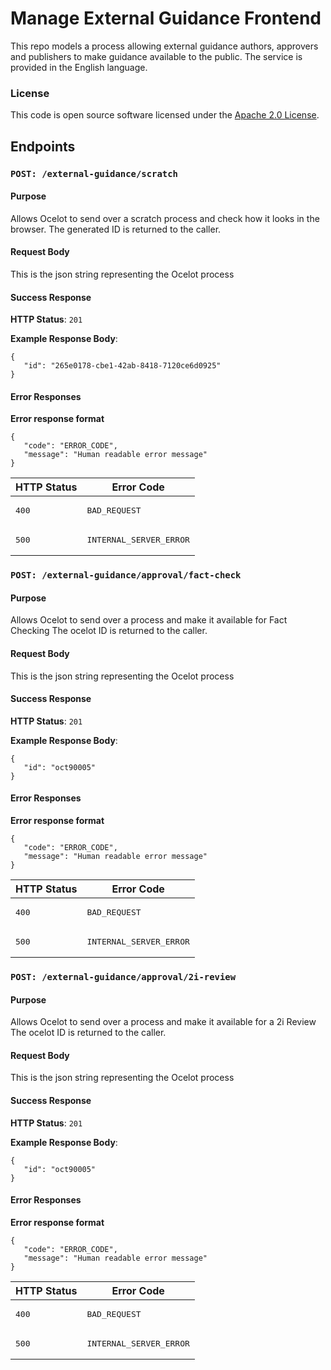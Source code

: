 
# Manage External Guidance Frontend

This repo models a process allowing external guidance authors, approvers and publishers to make guidance available to the public. The service is provided in the English language.


### License

This code is open source software licensed under the [Apache 2.0 License]("http://www.apache.org/licenses/LICENSE-2.0.html").

## Endpoints

### `POST: /external-guidance/scratch`

#### Purpose

Allows Ocelot to send over a scratch process and check how it looks in the browser.
The generated ID is returned to the caller.

#### Request Body

This is the json string representing the Ocelot process

#### Success Response

**HTTP Status**: `201`

**Example Response Body**:
```
{
   "id": "265e0178-cbe1-42ab-8418-7120ce6d0925"
}
```

#### Error Responses

**Error response format**
```
{
   "code": "ERROR_CODE",
   "message": "Human readable error message"
}
```

<table>
    <thead>
        <tr>
            <th>HTTP Status</th>
            <th>Error Code</th>
        </tr>
    </thead>
    <tbody>
        <tr>
            <td><pre>400</pre></td>
            <td><pre>BAD_REQUEST</pre></td>
        </tr>
        <tr>
            <td><pre>500</pre></td>
            <td><pre>INTERNAL_SERVER_ERROR</pre></td>
        </tr>
    </tbody>
</table>

### `POST: /external-guidance/approval/fact-check`

#### Purpose

Allows Ocelot to send over a process and make it available for Fact Checking
The ocelot ID is returned to the caller.

#### Request Body

This is the json string representing the Ocelot process

#### Success Response

**HTTP Status**: `201`

**Example Response Body**:
```
{
   "id": "oct90005"
}
```

#### Error Responses

**Error response format**
```
{
   "code": "ERROR_CODE",
   "message": "Human readable error message"
}
```

<table>
    <thead>
        <tr>
            <th>HTTP Status</th>
            <th>Error Code</th>
        </tr>
    </thead>
    <tbody>
        <tr>
            <td><pre>400</pre></td>
            <td><pre>BAD_REQUEST</pre></td>
        </tr>
        <tr>
            <td><pre>500</pre></td>
            <td><pre>INTERNAL_SERVER_ERROR</pre></td>
        </tr>
    </tbody>
</table>

### `POST: /external-guidance/approval/2i-review`

#### Purpose

Allows Ocelot to send over a process and make it available for a 2i Review
The ocelot ID is returned to the caller.

#### Request Body

This is the json string representing the Ocelot process

#### Success Response

**HTTP Status**: `201`

**Example Response Body**:
```
{
   "id": "oct90005"
}
```

#### Error Responses

**Error response format**
```
{
   "code": "ERROR_CODE",
   "message": "Human readable error message"
}
```

<table>
    <thead>
        <tr>
            <th>HTTP Status</th>
            <th>Error Code</th>
        </tr>
    </thead>
    <tbody>
        <tr>
            <td><pre>400</pre></td>
            <td><pre>BAD_REQUEST</pre></td>
        </tr>
        <tr>
            <td><pre>500</pre></td>
            <td><pre>INTERNAL_SERVER_ERROR</pre></td>
        </tr>
    </tbody>
</table>
